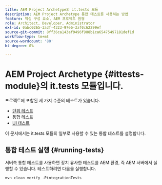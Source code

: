 ```yaml
---
title: AEM Project Archetype의 it.tests 모듈
description: AEM Project Archetype 통합 테스트를 사용하는 방법
feature: 핵심 구성 요소, AEM 프로젝트 원형
role: Architect, Developer, Administrator
exl-id: 0abc0265-3a3f-4323-97e6-3af0c62299ef
source-git-commit: 8ff36ca143af9496f988b1ca65475497181def1d
workflow-type: tm+mt
source-wordcount: '80'
ht-degree: 0%

---
```


# AEM Project Archetype {#ittests-module}의 it.tests 모듈입니다.

프로젝트에 포함된 세 가지 수준의 테스트가 있습니다.

* [단위 테스트](core.md#unit-tests)
* 통합 테스트
* [UI 테스트](uitests.md)

이 문서에서는 it.tests 모듈의 일부로 사용할 수 있는 통합 테스트를 설명합니다.

## 통합 테스트 실행 {#running-tests}

서버측 통합 테스트를 사용하면 장치 유사한 테스트를 AEM 환경, 즉 AEM 서버에서 실행할 수 있습니다. 테스트하려면 다음을 실행합니다.

```
mvn clean verify -PintegrationTests
```
